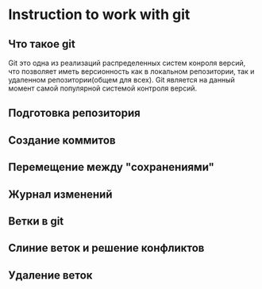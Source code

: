 # Instruction to work with git

## Что такое git   
  Git это одна из реализаций распределенных систем конроля версий, что позволяет иметь версионность как в локальном репозитории, так и удаленном репозитории(общем для всех). Git является на данный момент самой популярной системой контроля версий.

## Подготовка репозитория

## Создание коммитов

## Перемещение между "сохранениями"

## Журнал изменений
 
## Ветки в git 

## Слиние веток и решение конфликтов

## Удаление веток